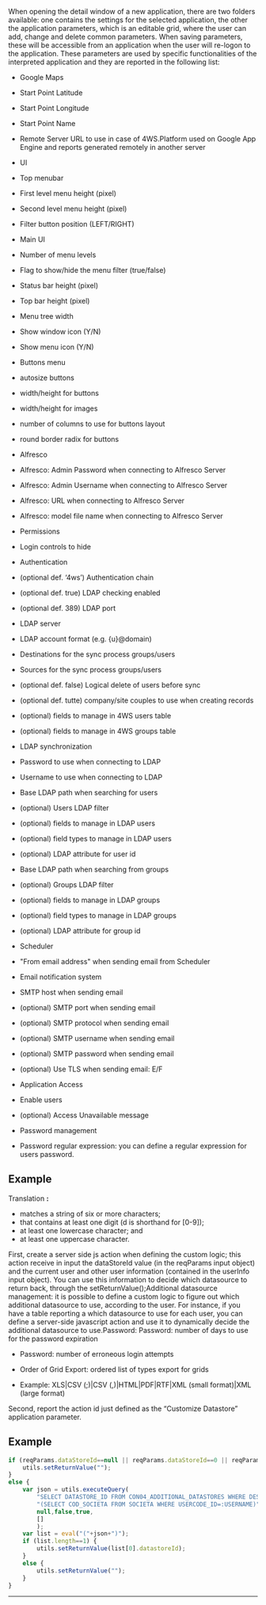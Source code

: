 When opening the detail window of a new application, there are two folders available: one contains the settings for the selected application, the other the application parameters, which is an editable grid, where the user can add, change and delete common parameters.
When saving parameters, these will be accessible from an application when the user will re-logon to the application.
These parameters are used by specific functionalities of the interpreted application and they are reported in the following list:

* Google Maps

* Start Point Latitude
* Start Point Longitude
* Start Point Name


* Remote Server URL to use in case of 4WS.Platform used on Google App Engine and reports generated remotely in another server
* UI

* Top menubar
* First level menu height (pixel)
* Second level menu height (pixel)
* Filter button position (LEFT/RIGHT)
* Main UI
* Number of menu levels
* Flag to show/hide the menu filter (true/false)
* Status bar height (pixel)
* Top bar height (pixel)
* Menu tree width
* Show window icon (Y/N)
* Show menu icon (Y/N)
* Buttons menu
* autosize buttons
* width/height for buttons
* width/height for images
* number of columns to use for buttons layout
* round border radix for buttons


* Alfresco

* Alfresco: Admin Password when connecting to Alfresco Server
* Alfresco: Admin Username when connecting to Alfresco Server
* Alfresco: URL when connecting to Alfresco Server
* Alfresco: model file name when connecting to Alfresco Server


* Permissions

* Login controls to hide
* Authentication
* (optional def. &#8216;4ws&#8217;) Authentication chain
* (optional def. true) LDAP checking enabled
* (optional def. 389) LDAP port
* LDAP server
* LDAP account format (e.g. {u}@domain)
* Destinations for the sync process groups/users
* Sources for the sync process groups/users
* (optional def. false) Logical delete of users before sync
* (optional def. tutte) company/site couples to use when creating records
* (optional) fields to manage in 4WS users table
* (optional) fields to manage in 4WS groups table
* LDAP synchronization
* Password to use when connecting to LDAP
* Username to use when connecting to LDAP
* Base LDAP path when searching for users
* (optional) Users LDAP filter
* (optional) fields to manage in LDAP users
* (optional) field types to manage in LDAP users
* (optional) LDAP attribute for user id
* Base LDAP path when searching from groups
* (optional) Groups LDAP filter
* (optional) fields to manage in LDAP groups
* (optional) field types to manage in LDAP groups
* (optional) LDAP attribute for group id


* Scheduler

* "From email address" when sending email from Scheduler
* Email notification system
* SMTP host when sending email
* (optional) SMTP port when sending email
* (optional) SMTP protocol when sending email
* (optional) SMTP username when sending email
* (optional) SMTP password when sending email
* (optional) Use TLS when sending email: E/F


* Application Access

* Enable users
* (optional) Access Unavailable message


* Password management

* Password regular expression: you can define a regular expression for users password.
## Example
Translation **:** 

* matches a string of six or more characters;
* that contains at least one digit (d is shorthand for [0-9]);
* at least one lowercase character; and
* at least one uppercase character.







First, create a server side js action when defining the custom logic; this action receive in input the dataStoreId value (in the reqParams input object) and the current user and other user information (contained in the userInfo input object). You can use this information to decide which datasource to return back, through the setReturnValue();Additional datasource management: it is possible to define a custom logic to figure out which additional datasource to use, according to the user. For instance, if you have a table reporting a which datasource to use for each user, you can define a server-side javascript action and use it to dynamically decide the additional datasource to use.Password: Password: number of days to use for the password expiration

* Password: number of erroneous login attempts
* Order of Grid Export: ordered list of types export for grids

* Example: XLS|CSV (;)|CSV (,)|HTML|PDF|RTF|XML (small format)|XML (large format)



Second, report the action id just defined as the &#8220;Customize Datastore&#8221; application parameter.
## Example

```js
if (reqParams.dataStoreId==null || reqParams.dataStoreId==0 || reqParams.dataStoreId==-1) {
    utils.setReturnValue("");
}
else {
    var json = utils.executeQuery(
        "SELECT DATASTORE_ID FROM CON04_ADDITIONAL_DATASTORES WHERE DESCRIPTION IN "+
        "(SELECT COD_SOCIETA FROM SOCIETA WHERE USERCODE_ID=:USERNAME)",
        null,false,true,
        []
        );
    var list = eval("("+json+")");
    if (list.length==1) {
        utils.setReturnValue(list[0].datastoreId);
    }
    else {
        utils.setReturnValue("");
    }
}
```


                

---


